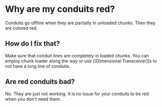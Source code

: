 # Why are my conduits red?

Conduits go offline when they are partially in unloaded chunks. Then they are colored red.

## How do I fix that?

Make sure that conduit lines are completely in loaded chunks. You can employ chunk loader along the way or use [[Dimensional Transceiver]]s to not have a long line of conduits.

## Are red conduits bad?

No. They are just not working. It is no issue for your conduits to be red when you don't need them.